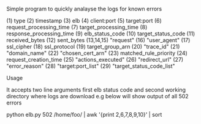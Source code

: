 Simple program to quickly analayse the logs for known errors 

(1) type (2) timestamp (3) elb (4) client:port (5) target:port (6) request_processing_time (7) target_processing_time 
(8) response_processing_time (9) elb_status_code (10) target_status_code (11) received_bytes (12) sent_bytes (13,14,15) "request" (16) "user_agent" (17) ssl_cipher (18) ssl_protocol (19) target_group_arn (20) "trace_id" (21) "domain_name" (22) "chosen_cert_arn" (23) matched_rule_priority (24) request_creation_time (25) "actions_executed" (26) "redirect_url" (27) "error_reason" (28) "target:port_list" (29) "target_status_code_list"

Usage

It accepts two line arguments first elb status code and second working directory where logs are download
e.g below will show output of all 502 errors

python elb.py 502 /home/foo/ | awk '{print $2,$6,$7,$8,$9,$10}' | sort
